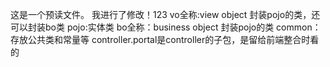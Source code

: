 这是一个预读文件。
我进行了修改！123
vo全称:view object 封装pojo的类，还可以封装bo类
pojo:实体类
bo全称：business object 封装pojo的类
common：存放公共类和常量等
controller.portal是controller的子包，是留给前端整合时看的